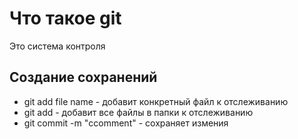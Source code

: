 # Что такое git
Это система контроля 

## Создание сохранений 
* git add file name - добавит конкретный файл к отслеживанию
* git add - добавит все файлы в папки к отслеживанию
* git commit -m "сcomment" - сохраняет измения 


